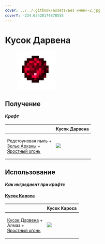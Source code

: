 ```yaml
---
cover: ../../.gitbook/assets/Без имени-2.jpg
coverY: -234.63428174878555
---
```


# Кусок Дарвена

<figure><img src="../../.gitbook/assets/darven_lump_128.png" alt=""><figcaption></figcaption></figure>

## Получение

#### _Крафт_

| ㅤ                                                                                                                             | Кусок Дарвена                               |
| ----------------------------------------------------------------------------------------------------------------------------- | ------------------------------------------- |
| <p>Редстоуновая пыль +<br><a href="weak_arcana_potion.md">Зелье Арканы</a> +<br><a href="fury_fire.md">Яростный огонь</a></p> | ![](../../.gitbook/assets/darven\_lump.png) |

## Использование

#### _Как ингредиент при крафте_

#### [Кусок Кароса](karos\_lump.md)

| ㅤ                                                                                                           | Кусок Кароса                               |
| ----------------------------------------------------------------------------------------------------------- | ------------------------------------------ |
| <p><a href="darven_lump.md">Кусок Дарвена</a> +<br>Алмаз +<br><a href="fury_fire.md">Яростный огонь</a></p> | ![](../../.gitbook/assets/karos\_lump.png) |
